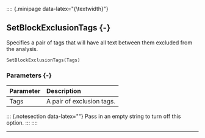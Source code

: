 :::: {.minipage data-latex="{\textwidth}"}
## SetBlockExclusionTags {-}

Specifies a pair of tags that will have all text between them excluded from the analysis.

```{sql}
SetBlockExclusionTags(Tags)
```

### Parameters {-}

**Parameter** | **Description**
| :-- | :-- |
Tags | A pair of exclusion tags.
::: {.notesection data-latex=""}
Pass in an empty string to turn off this option.
:::
::::

***
